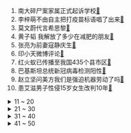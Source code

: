 1. 南大碎尸案家属正式起诉学校[:link:](https://s.weibo.com/weibo?q=%23南大碎尸案家属正式起诉学校%23&Refer=top)
2. 李梓萌不由自主把打疫苗标语唱了出来[:link:](https://s.weibo.com/weibo?q=%23李梓萌不由自主把打疫苗标语唱了出来%23&Refer=top)
3. 莫文蔚代言希思黎[:link:](https://s.weibo.com/weibo?q=%23莫文蔚代言希思黎%23&Refer=top)
4. 黄子韬 我解放了多少在减肥的朋友[:link:](https://s.weibo.com/weibo?q=%23黄子韬%20我解放了多少在减肥的朋友%23&Refer=top)
5. 张亮为前妻寇静庆生[:link:](https://s.weibo.com/weibo?q=%23张亮为前妻寇静庆生%23&Refer=top)
6. 印小天微博评论[:link:](https://s.weibo.com/weibo?q=%23印小天微博评论%23&Refer=top)
7. 红火蚁已传播至我国435个县市区[:link:](https://s.weibo.com/weibo?q=%23红火蚁已传播至我国435个县市区%23&Refer=top)
8. 巴基斯坦总统新冠病毒检测阳性[:link:](https://s.weibo.com/weibo?q=%23巴基斯坦总统新冠病毒检测阳性%23&Refer=top)
9. 赵立坚问美方我们是强迫机器劳动了吗[:link:](https://s.weibo.com/weibo?q=%23赵立坚问美方我们是强迫机器劳动了吗%23&Refer=top)
10. 患艾滋男子性侵15岁女生改判10年[:link:](https://s.weibo.com/weibo?q=%23患艾滋男子性侵15岁女生改判10年%23&Refer=top)
<details>
<summary>11 ~ 20</summary>

11. 一支笔含十种毒[:link:](https://s.weibo.com/weibo?q=%23一支笔含十种毒%23&Refer=top)
12. 胡静 我的人生价值不是豪门阔太[:link:](https://s.weibo.com/weibo?q=%23胡静%20我的人生价值不是豪门阔太%23&Refer=top)
13. 白英好惨[:link:](https://s.weibo.com/weibo?q=%23白英好惨%23&Refer=top)
14. 央视批校外培训乱象[:link:](https://s.weibo.com/weibo?q=%23央视批校外培训乱象%23&Refer=top)
15. 马尚跟腱断裂[:link:](https://s.weibo.com/weibo?q=%23马尚跟腱断裂%23&Refer=top)
16. 陈紫函主持温客行周子舒大婚[:link:](https://s.weibo.com/weibo?q=%23陈紫函主持温客行周子舒大婚%23&Refer=top)
17. 嫌疑人质疑警察不懂技术偷删代码[:link:](https://s.weibo.com/weibo?q=%23嫌疑人质疑警察不懂技术偷删代码%23&Refer=top)
18. 奚梦瑶肚子[:link:](https://s.weibo.com/weibo?q=%23奚梦瑶肚子%23&Refer=top)
19. 数万条偷拍隐私视频网上叫卖[:link:](https://s.weibo.com/weibo?q=%23数万条偷拍隐私视频网上叫卖%23&Refer=top)
20. 2000年前的小熊高压锅[:link:](https://s.weibo.com/weibo?q=%232000年前的小熊高压锅%23&Refer=top)
</details>
<details>
<summary>21 ~ 30</summary>

21. 包钢通报职工跳入高炉钢水[:link:](https://s.weibo.com/weibo?q=%23包钢通报职工跳入高炉钢水%23&Refer=top)
22. 司藤向秦放表白[:link:](https://s.weibo.com/weibo?q=%23司藤向秦放表白%23&Refer=top)
23. 原单位回应女子生三孩哺乳期被开[:link:](https://s.weibo.com/weibo?q=%23原单位回应女子生三孩哺乳期被开%23&Refer=top)
24. 徐令宜十一娘哭红了眼[:link:](https://s.weibo.com/weibo?q=%23徐令宜十一娘哭红了眼%23&Refer=top)
25. 张嘉元[:link:](https://s.weibo.com/weibo?q=%23张嘉元%23&Refer=top)
26. 幼升小家长有多拼[:link:](https://s.weibo.com/weibo?q=%23幼升小家长有多拼%23&Refer=top)
27. 校外培训班也要选拔考试[:link:](https://s.weibo.com/weibo?q=%23校外培训班也要选拔考试%23&Refer=top)
28. 小米11Pro售价[:link:](https://s.weibo.com/weibo?q=%23小米11Pro售价%23&Refer=top)
29. 赵立坚回应中方操纵世卫溯源报告[:link:](https://s.weibo.com/weibo?q=%23赵立坚回应中方操纵世卫溯源报告%23&Refer=top)
30. 如何看待南大碎尸案时隔25年未破[:link:](https://s.weibo.com/weibo?q=%23如何看待南大碎尸案时隔25年未破%23&Refer=top)
</details>
<details>
<summary>31 ~ 40</summary>

31. 巴西副总统接种中国新冠疫苗[:link:](https://s.weibo.com/weibo?q=%23巴西副总统接种中国新冠疫苗%23&Refer=top)
32. 候鸟回归有多美[:link:](https://s.weibo.com/weibo?q=%23候鸟回归有多美%23&Refer=top)
33. 张彬彬说秦放是躺了两集的招财树[:link:](https://s.weibo.com/weibo?q=%23张彬彬说秦放是躺了两集的招财树%23&Refer=top)
34. 赵立坚驳斥所谓鼓动民众抵制外货[:link:](https://s.weibo.com/weibo?q=%23赵立坚驳斥所谓鼓动民众抵制外货%23&Refer=top)
35. 朴秀洪[:link:](https://s.weibo.com/weibo?q=%23朴秀洪%23&Refer=top)
36. 邓紫棋手抄四页能力[:link:](https://s.weibo.com/weibo?q=%23邓紫棋手抄四页能力%23&Refer=top)
37. 进击的巨人[:link:](https://s.weibo.com/weibo?q=%23进击的巨人%23&Refer=top)
38. 香港放宽部分抵港人士限制[:link:](https://s.weibo.com/weibo?q=%23香港放宽部分抵港人士限制%23&Refer=top)
39. 皓衣行[:link:](https://s.weibo.com/weibo?q=%23皓衣行%23&Refer=top)
40. 制糖夫妇直播式恋爱[:link:](https://s.weibo.com/weibo?q=%23制糖夫妇直播式恋爱%23&Refer=top)
</details>
<details>
<summary>41 ~ 50</summary>

41. 成龙悼念廖启智[:link:](https://s.weibo.com/weibo?q=%23成龙悼念廖启智%23&Refer=top)
42. 美国儿童频道删除两集海绵宝宝[:link:](https://s.weibo.com/weibo?q=%23美国儿童频道删除两集海绵宝宝%23&Refer=top)
43. 杨幂许凯路透[:link:](https://s.weibo.com/weibo?q=%23杨幂许凯路透%23&Refer=top)
44. 苏伊士运河通航[:link:](https://s.weibo.com/weibo?q=%23苏伊士运河通航%23&Refer=top)
45. 乌拉圭总统接种科兴新冠疫苗[:link:](https://s.weibo.com/weibo?q=%23乌拉圭总统接种科兴新冠疫苗%23&Refer=top)
46. 小米手环6[:link:](https://s.weibo.com/weibo?q=%23小米手环6%23&Refer=top)
47. 李依晓演技[:link:](https://s.weibo.com/weibo?q=%23李依晓演技%23&Refer=top)
48. 罗永浩回应被限制出行[:link:](https://s.weibo.com/weibo?q=%23罗永浩回应被限制出行%23&Refer=top)
49. 动物园回应金毛入住非洲狮狮笼[:link:](https://s.weibo.com/weibo?q=%23动物园回应金毛入住非洲狮狮笼%23&Refer=top)
50. 美国暂停与缅甸所有贸易往来[:link:](https://s.weibo.com/weibo?q=%23美国暂停与缅甸所有贸易往来%23&Refer=top)
</details>